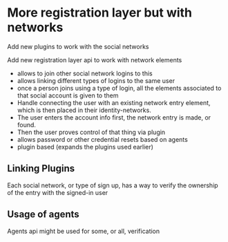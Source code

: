 # More registration layer but with networks

Add new plugins to work with the social networks

Add new registration layer api to work with network elements

* allows to join other social network logins to this
* allows linking different types of logins to the same user
* once a person joins using a type of login, all the elements associated to that social account is given to them
* Handle connecting the user with an existing network entry element, which is then placed in their identity-networks.
* The user enters the account info first, the network entry is made, or found.
* Then the user proves control of that thing via plugin
* allows password or other credential resets based on agents
* plugin based (expands the plugins used earlier)

## Linking Plugins

Each social network, or type of sign up, has a way to verify the ownership of the entry with the signed-in user

## Usage of agents

Agents api might be used for some, or all, verification 


